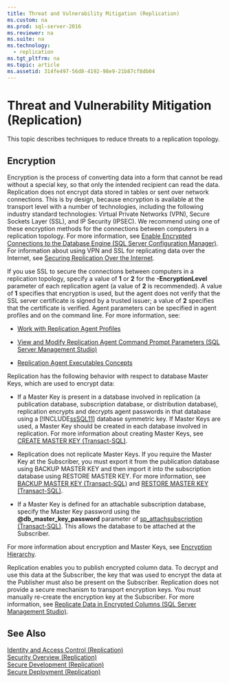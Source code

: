 ```yaml
---
title: Threat and Vulnerability Mitigation (Replication)
ms.custom: na
ms.prod: sql-server-2016
ms.reviewer: na
ms.suite: na
ms.technology: 
  - replication
ms.tgt_pltfrm: na
ms.topic: article
ms.assetid: 314fe497-56d8-4192-98e9-21b87cf8db04
---
```

# Threat and Vulnerability Mitigation (Replication)
  This topic describes techniques to reduce threats to a replication topology.  
  
## Encryption  
 Encryption is the process of converting data into a form that cannot be read without a special key, so that only the intended recipient can read the data. Replication does not encrypt data stored in tables or sent over network connections. This is by design, because encryption is available at the transport level with a number of technologies, including the following industry standard technologies: Virtual Private Networks \(VPN\), Secure Sockets Layer \(SSL\), and IP Security \(IPSEC\). We recommend using one of these encryption methods for the connections between computers in a replication topology. For more information, see [Enable Encrypted Connections to the Database Engine &#40;SQL Server Configuration Manager&#41;](../../Topics/TopicNameNotContainA/Enable-Encrypted-Connections-to-the-Database-Engine--SQL-Server-Configuration-Manager-.md). For information about using VPN and SSL for replicating data over the Internet, see [Securing Replication Over the Internet](../../Topics/TopicNameNotContainA/Securing-Replication-Over-the-Internet.md).  
  
 If you use SSL to secure the connections between computers in a replication topology, specify a value of **1** or **2** for the **\-EncryptionLevel** parameter of each replication agent \(a value of **2** is recommended\). A value of **1** specifies that encryption is used, but the agent does not verify that the SSL server certificate is signed by a trusted issuer; a value of **2** specifies that the certificate is verified. Agent parameters can be specified in agent profiles and on the command line. For more information, see:  
  
-   [Work with Replication Agent Profiles](../../Topics/TopicNameNotContainA/Work-with-Replication-Agent-Profiles.md)  
  
-   [View and Modify Replication Agent Command Prompt Parameters &#40;SQL Server Management Studio&#41;](../../Topics/TopicNameNotContainA/View-and-Modify-Replication-Agent-Command-Prompt-Parameters--SQL-Server-Management-Studio-.md)  
  
-   [Replication Agent Executables Concepts](../Topic/Replication%20Agent%20Executables%20Concepts.md)  
  
 Replication has the following behavior with respect to database Master Keys, which are used to encrypt data:  
  
-   If a Master Key is present in a database involved in replication \(a publication database, subscription database, or distribution database\), replication encrypts and decrypts agent passwords in that database using a [!INCLUDE[ssSQL11](../../Token/Other/ssSQL11_md.md)] database symmetric key. If Master Keys are used, a Master Key should be created in each database involved in replication. For more information about creating Master Keys, see [CREATE MASTER KEY &#40;Transact-SQL&#41;](../Topic/CREATE%20MASTER%20KEY%20\(Transact-SQL\).md).  
  
-   Replication does not replicate Master Keys. If you require the Master Key at the Subscriber, you must export it from the publication database using BACKUP MASTER KEY and then import it into the subscription database using RESTORE MASTER KEY. For more information, see [BACKUP MASTER KEY &#40;Transact-SQL&#41;](../Topic/BACKUP%20MASTER%20KEY%20\(Transact-SQL\).md) and [RESTORE MASTER KEY &#40;Transact-SQL&#41;](../Topic/RESTORE%20MASTER%20KEY%20\(Transact-SQL\).md).  
  
-   If a Master Key is defined for an attachable subscription database, specify the Master Key password using the **@db\_master\_key\_password** parameter of [sp_attachsubscription &#40;Transact-SQL&#41;](../Topic/sp_attachsubscription%20\(Transact-SQL\).md). This allows the database to be attached at the Subscriber.  
  
 For more information about encryption and Master Keys, see [Encryption Hierarchy](../../Topics/TopicNameNotContainA/Encryption-Hierarchy.md).  
  
 Replication enables you to publish encrypted column data. To decrypt and use this data at the Subscriber, the key that was used to encrypt the data at the Publisher must also be present on the Subscriber. Replication does not provide a secure mechanism to transport encryption keys. You must manually re\-create the encryption key at the Subscriber. For more information, see [Replicate Data in Encrypted Columns &#40;SQL Server Management Studio&#41;](../../Topics/TopicNameNotContainA/Replicate-Data-in-Encrypted-Columns--SQL-Server-Management-Studio-.md).  
  
## See Also  
 [Identity and Access Control &#40;Replication&#41;](../../Topics/TopicNameNotContainA/Identity-and-Access-Control--Replication-.md)   
 [Security Overview &#40;Replication&#41;](../../Topics/TopicNameNotContainA/Security-Overview--Replication-.md)   
 [Secure Development &#40;Replication&#41;](../../Topics/TopicNameNotContainA/Secure-Development--Replication-.md)   
 [Secure Deployment &#40;Replication&#41;](../../Topics/TopicNameNotContainA/Secure-Deployment--Replication-.md)  
  
  